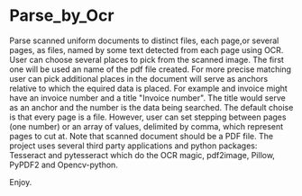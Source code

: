 # Parse_by_Ocr
Parse scanned uniform documents to distinct files, each page,or several pages, as files, named by some text detected from each page using OCR.
User can choose several places to pick from the scanned image. The first one will be used an name of the pdf file created.
For more precise matching user can pick additional places in the document will serve as anchors relative to which the equired data is placed. For example and invoice might have an invoice number and a title "Invoice number". The title would serve as an anchor and the number is the data being searched.
The default choise is that every page is a file. However, user can set stepping between pages (one number) or an array of values, delimited by comma, which represent pages to cut at.
Note that scanned document should be a PDF file.
The project uses several third party applications and python packages: Tesseract and pytesseract which do the OCR magic, pdf2image, Pillow, PyPDF2 and Opencv-python.

Enjoy.
